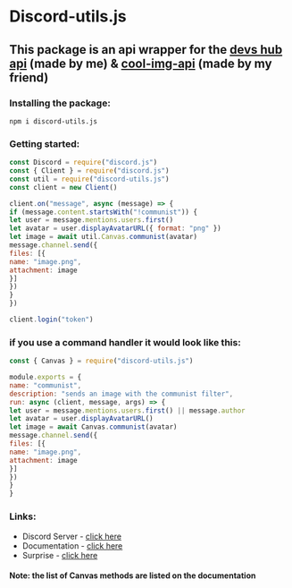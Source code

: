 # Discord-utils.js
## This package is an api wrapper for the [devs hub api](https://api.devs-hub.xyz) (made by me) & [cool-img-api](https://api.cool-img-api.ml) (made by my friend)
### Installing the package:
```
npm i discord-utils.js
```
### Getting started:
```js
const Discord = require("discord.js")
const { Client } = require("discord.js")
const util = require("discord-utils.js")
const client = new Client()

client.on("message", async (message) => {
if (message.content.startsWith("!communist")) {
let user = message.mentions.users.first()
let avatar = user.displayAvatarURL({ format: "png" })
let image = await util.Canvas.communist(avatar)
message.channel.send({
files: [{
name: "image.png",
attachment: image
}]
})
}
})

client.login("token")
```
### if you use a command handler it would look like this:
```js
const { Canvas } = require("discord-utils.js")

module.exports = {
name: "communist",
description: "sends an image with the communist filter",
run: async (client, message, args) => {
let user = message.mentions.users.first() || message.author
let avatar = user.displayAvatarURL()
let image = await Canvas.communist(avatar)
message.channel.send({
files: [{
name: "image.png",
attachment: image
}]
})
}
}
```

### Links:
- Discord Server - [click here](https://discord.gg/BPCs7qXXbk)
- Documentation - [click here](https://l3g3nd-0001.gitbook.io/discord-utils-js/)
- Surprise - [click here](https://youtu.be/dQw4w9WgXcQ)

#### Note: the list of Canvas methods are listed on the documentation
